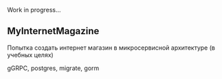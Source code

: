 Work in progress...

## MyInternetMagazine

Попытка создать интернет магазин в микросервисной архитектуре (в учебных целях)

gGRPC, postgres, migrate, gorm
